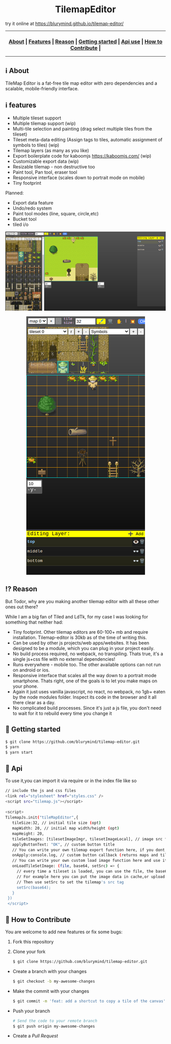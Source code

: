 <h1 align="center">TilemapEditor</h1>

try it online at https://blurymind.github.io/tilemap-editor/

---

<h3 align="center">
  <a href="#information_source-about">About</a>&nbsp;|
  <a href="#information_source-features">Features</a>&nbsp;|
  <a href="#interrobang-reason">Reason</a>&nbsp;|
  <a href="#link-getting-started">Getting started</a>&nbsp;|
  <a href="#link-api">Api use</a>&nbsp;|
  <a href="#link-how-to-contribute">How to Contribute</a>&nbsp;|
</h3>

---

## :information_source: About

TileMap Editor is a fat-free tile map editor with zero dependencies and a scalable, mobile-friendly interface.

## :information_source: features

- Multiple tileset support
- Multiple tilemap support (wip)
- Multi-tile selection and painting (drag select multiple tiles from the tileset)
- Tileset meta-data editing (Assign tags to tiles, automatic assignment of symbols to tiles) (wip)
- Tilemap layers (as many as you like)
- Export boilerplate code for kaboomjs https://kaboomjs.com/ (wip)
- Customizable export data (wip)
- Resizable tilemap - non destructive too
- Paint tool, Pan tool, eraser tool
- Responsive interface (scales down to portrait mode on mobile)
- Tiny footprint 

Planned:
- Export data feature
- Undo/redo system
- Paint tool modes (line, square, circle,etc)
- Bucket tool
- tiled i/o

<p align="center">
  <img src="screenshots/desktop.png" />
</p>

 <p align="center">
  <img src="screenshots/mobile.png" />
</p>

## :interrobang: Reason

But Todor, why are you making another tilemap editor with all these other ones out there?

While I am a big fan of Tiled and LdTk, for my case I was looking for something that neither had:
- Tiny footprint. Other tilemap editors are 60-100+ mb and require installation. Tilemap-editor is 30kb as of the time of writing this.
- Can be used by other js projects/web apps/websites. It has been designed to be a module, which you can plug in your project easily.
- No build process required, no webpack, no transpiling. Thats true, it's a single js+css file with no external dependencies!
- Runs everywhere - mobile too. The other available options can not run on android or ios.
- Responsive interface that scales all the way down to a portrait mode smartphone. Thats right, one of the goals is to let you make maps on your phone.
- Again it just uses vanilla javascript, no react, no webpack, no 1gb+ eaten by the node modules folder. Inspect its code in the browser and it all there clear as a day.
- No complicated build processes. Since it's just a js file, you don't need to wait for it to rebuild every time you change it

## :link: Getting started

   ```bash
   $ git clone https://github.com/blurymind/tilemap-editor.git
   $ yarn
   $ yarn start
   ```

## :link: Api

To use it,you can import it via require or in the index file like so

   ```bash
   // include the js and css files
   <link rel="stylesheet" href="styles.css" />
   <script src="tilemap.js"></script>
   
   <script>
   TilemapJs.init("tileMapEditor",{
      tileSize:32, // initial tile size (opt)
      mapWidth: 20, // initial map width/height (opt)
      mapHeight: 20,
      tileSetImages: [tilesetImageImgr, tilesetImageLocal], // image src for tilesets (required at least one)
      applyButtonText: "OK", // custom button title
      // You can write your own tilemap export function here, if you dont, tilemap-edit will simply download the data to your fs
      onApply:console.log, // custom button callback (returns maps and tilesets data to use in other engines/apps)
      // You can write your own custom load image function here and use it for the tilemap src. If you dont, the base64 string will be used instead
      onLoadTileSetImage: (file, base64, setSrc) => {
        // every time a tileset is loaded, you can use the file, the base64 and setSrc to write your own method
        // For example here you can put the image data in cache,or upload it or whatever.
        // Then use setSrc to set the tilemap's src tag
        setSrc(base64);
      }
    })
    </script>
   ```
   

## :link: How to Contribute

You are welcome to add new features or fix some bugs:

1. Fork this repository

2. Clone your fork
   ```bash
   $ git clone https://github.com/blurymind/tilemap-editor.git
   ```

- Create a branch with your changes

  ```bash
  $ git checkout -b my-awesome-changes
  ```

- Make the commit with your changes

  ```bash
  $ git commit -m 'feat: add a shortcut to copy a tile of the canvas'
  ```

- Push your branch

  ```bash
  # Send the code to your remote branch
  $ git push origin my-awesome-changes
  ```

- Create a _Pull Request_
